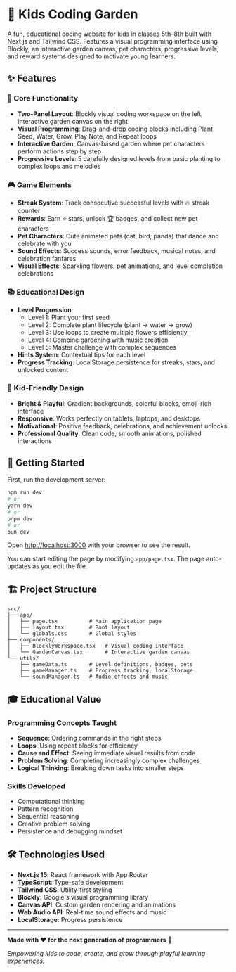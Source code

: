 # 🌱 Kids Coding Garden

A fun, educational coding website for kids in classes 5th–8th built with Next.js and Tailwind CSS. Features a visual programming interface using Blockly, an interactive garden canvas, pet characters, progressive levels, and reward systems designed to motivate young learners.

## ✨ Features

### 🎯 Core Functionality
- **Two-Panel Layout**: Blockly visual coding workspace on the left, interactive garden canvas on the right
- **Visual Programming**: Drag-and-drop coding blocks including Plant Seed, Water, Grow, Play Note, and Repeat loops
- **Interactive Garden**: Canvas-based garden where pet characters perform actions step by step
- **Progressive Levels**: 5 carefully designed levels from basic planting to complex loops and melodies

### 🎮 Game Elements
- **Streak System**: Track consecutive successful levels with 🔥 streak counter
- **Rewards**: Earn ⭐ stars, unlock 🏆 badges, and collect new pet characters
- **Pet Characters**: Cute animated pets (cat, bird, panda) that dance and celebrate with you
- **Sound Effects**: Success sounds, error feedback, musical notes, and celebration fanfares
- **Visual Effects**: Sparkling flowers, pet animations, and level completion celebrations

### 📚 Educational Design
- **Level Progression**: 
  - Level 1: Plant your first seed
  - Level 2: Complete plant lifecycle (plant → water → grow)
  - Level 3: Use loops to create multiple flowers efficiently
  - Level 4: Combine gardening with music creation
  - Level 5: Master challenge with complex sequences
- **Hints System**: Contextual tips for each level
- **Progress Tracking**: LocalStorage persistence for streaks, stars, and unlocked content

### 🎨 Kid-Friendly Design
- **Bright & Playful**: Gradient backgrounds, colorful blocks, emoji-rich interface
- **Responsive**: Works perfectly on tablets, laptops, and desktops
- **Motivational**: Positive feedback, celebrations, and achievement unlocks
- **Professional Quality**: Clean code, smooth animations, polished interactions

## 🚀 Getting Started

First, run the development server:

```bash
npm run dev
# or
yarn dev
# or
pnpm dev
# or
bun dev
```

Open [http://localhost:3000](http://localhost:3000) with your browser to see the result.

You can start editing the page by modifying `app/page.tsx`. The page auto-updates as you edit the file.

## 🏗️ Project Structure

```
src/
├── app/
│   ├── page.tsx          # Main application page
│   ├── layout.tsx        # Root layout
│   └── globals.css       # Global styles
├── components/
│   ├── BlocklyWorkspace.tsx   # Visual coding interface
│   └── GardenCanvas.tsx       # Interactive garden canvas
└── utils/
    ├── gameData.ts       # Level definitions, badges, pets
    ├── gameManager.ts    # Progress tracking, localStorage
    └── soundManager.ts   # Audio effects and music
```

## 🎓 Educational Value

### Programming Concepts Taught
- **Sequence**: Ordering commands in the right steps
- **Loops**: Using repeat blocks for efficiency
- **Cause and Effect**: Seeing immediate visual results from code
- **Problem Solving**: Completing increasingly complex challenges
- **Logical Thinking**: Breaking down tasks into smaller steps

### Skills Developed
- Computational thinking
- Pattern recognition
- Sequential reasoning
- Creative problem solving
- Persistence and debugging mindset

## 🛠️ Technologies Used

- **Next.js 15**: React framework with App Router
- **TypeScript**: Type-safe development
- **Tailwind CSS**: Utility-first styling
- **Blockly**: Google's visual programming library
- **Canvas API**: Custom garden rendering and animations
- **Web Audio API**: Real-time sound effects and music
- **LocalStorage**: Progress persistence

---

**Made with ❤️ for the next generation of programmers** 🚀

*Empowering kids to code, create, and grow through playful learning experiences.*
